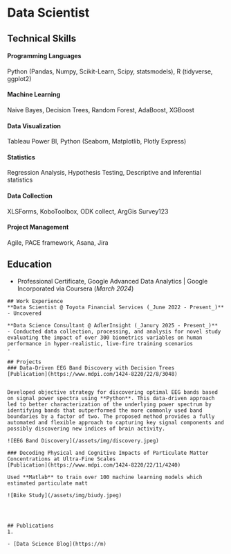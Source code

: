 # Data Scientist

## Technical Skills
#### Programming Languages 
Python (Pandas, Numpy, Scikit-Learn, Scipy, statsmodels), R (tidyverse, ggplot2)
#### Machine Learning
Naive Bayes, Decision Trees, Random Forest, AdaBoost, XGBoost
#### Data Visualization
Tableau Power BI, Python (Seaborn, Matplotlib, Plotly Express)
#### Statistics 
Regression Analysis, Hypothesis Testing, Descriptive and Inferential statistics
#### Data Collection
XLSForms, KoboToolbox, ODK collect, ArgGis Survey123
#### Project Management
Agile, PACE framework, Asana, Jira

## Education
- Professional Certificate, Google Advanced Data Analytics | Google Incorporated via Coursera (_March 2024_)								       		

```
## Work Experience
**Data Scientist @ Toyota Financial Services (_June 2022 - Present_)**
- Uncovered 

**Data Science Consultant @ AdlerInsight (_Janury 2025 - Present_)**
- Conducted data collection, processing, and analysis for novel study evaluating the impact of over 300 biometrics variables on human performance in hyper-realistic, live-fire training scenarios
- 

## Projects
### Data-Driven EEG Band Discovery with Decision Trees
[Publication](https://www.mdpi.com/1424-8220/22/8/3048)


Developed objective strategy for discovering optimal EEG bands based on signal power spectra using **Python**. This data-driven approach led to better characterization of the underlying power spectrum by identifying bands that outperformed the more commonly used band boundaries by a factor of two. The proposed method provides a fully automated and flexible approach to capturing key signal components and possibly discovering new indices of brain activity. 

![EEG Band Discovery](/assets/img/discovery.jpeg)

### Decoding Physical and Cognitive Impacts of Particulate Matter Concentrations at Ultra-Fine Scales
[Publication](https://www.mdpi.com/1424-8220/22/11/4240)

Used **Matlab** to train over 100 machine learning models which estimated particulate matt

![Bike Study](/assets/img/biudy.jpeg)




## Publications
1.

- [Data Science Blog](https://m)

```
